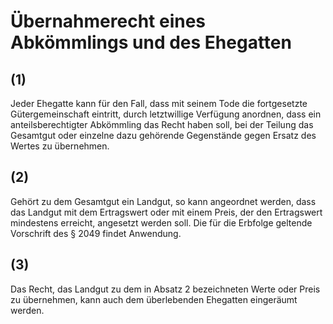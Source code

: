 # Übernahmerecht eines Abkömmlings und des Ehegatten



## (1)

 Jeder Ehegatte kann für den Fall, dass mit seinem Tode die fortgesetzte Gütergemeinschaft eintritt, durch letztwillige Verfügung anordnen, dass ein anteilsberechtigter Abkömmling das Recht haben soll, bei der Teilung das Gesamtgut oder einzelne dazu gehörende Gegenstände gegen Ersatz des Wertes zu übernehmen.

## (2)

 Gehört zu dem Gesamtgut ein Landgut, so kann angeordnet werden, dass das Landgut mit dem Ertragswert oder mit einem Preis, der den Ertragswert mindestens erreicht, angesetzt werden soll. Die für die Erbfolge geltende Vorschrift des § 2049 findet Anwendung.

## (3)

 Das Recht, das Landgut zu dem in Absatz 2 bezeichneten Werte oder Preis zu übernehmen, kann auch dem überlebenden Ehegatten eingeräumt werden. 

